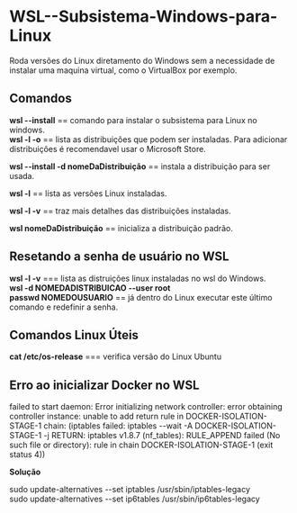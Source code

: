 # WSL--Subsistema-Windows-para-Linux

Roda versões do Linux diretamento do Windows sem a necessidade de instalar uma maquina virtual, como o VirtualBox por exemplo.

<h2>Comandos</h2>
<strong>wsl --install</strong> == comando para instalar o subsistema para Linux no windows.<br/>
<Strong>wsl -l -o</strong> == lista as distribuições que podem ser instaladas. Para adicionar distribuições é recomendavel usar o Microsoft Store.

<strong>wsl --install -d nomeDaDistribuição</strong> == instala a distribuição para ser usada.

<strong>wsl -l</strong> == lista as versões Linux instaladas.

<strong>wsl -l -v</strong> == traz mais detalhes das distribuições instaladas.

<strong>wsl nomeDaDistribuição</strong> == inicializa a distribuição padrão.

<h2>Resetando a senha de usuário no WSL</h2>

<strong>wsl -l -v</strong> === lista as distruições linux instaladas no wsl do Windows.<br>
<strong>wsl -d NOMEDADISTRIBUICAO --user root</strong><br>
<strong>passwd NOMEDOUSUARIO</strong> == já dentro do Linux executar este último comando e redefinir a senha.

 
 <h2>Comandos Linux Úteis</h2>
 <p><strong>cat /etc/os-release</strong> === verifica versão do Linux Ubuntu</p>
 
 <h2>Erro ao inicializar Docker no WSL</h2>
 <p>failed to start daemon: Error initializing network controller: error obtaining controller instance: unable to add return rule in DOCKER-ISOLATION-STAGE-1 chain:  (iptables failed: iptables --wait -A DOCKER-ISOLATION-STAGE-1 -j RETURN: iptables v1.8.7 (nf_tables):  RULE_APPEND failed (No such file or directory): rule in chain DOCKER-ISOLATION-STAGE-1
 (exit status 4))</p>
 <strong>Solução</strong>
 <p>sudo update-alternatives --set iptables /usr/sbin/iptables-legacy<br>
sudo update-alternatives --set ip6tables /usr/sbin/ip6tables-legacy
</p>
